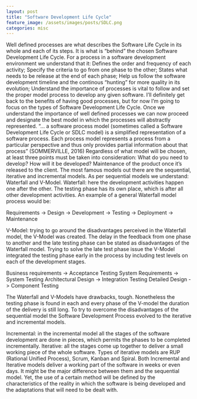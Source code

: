 ```yaml
---
layout: post
title: "Software Development Life Cycle"
feature_image: /assets/images/posts/SDLC.png
categories: misc
---
```


Well defined processes are what describes the Software Life Cycle in its whole and each of its steps. It is what is “behind” the chosen Software Development Life Cycle. For a process in a software development environment we understand that it:
Defines the order and frequency of each activity; 
Specify the criteria to go from one phase to the other; 
States what needs to be release at the end of each phase; 
Help us follow the software development timeline and the continous “hunting” for more quality in its evolution; 
Understand the importance of processes is vital to follow and set the proper model process to develop any given software. I’ll definitely get back to the benefits of having good processes, but for now I’m going to focus on the types of Software Development Life Cycle. Once we understand the importance of well defined processes we can now proceed and designate the best model in which the processes will abstractly represented.
“… a software process model (sometimes called a Software Development Life Cycle or SDLC model) is a simplified representation of a software process. Each process model represents a process from a particular perspective and thus only provides partial information about that process” (SOMMERVILLE, 2016)
Regardless of what model will be chosen, at least three points must be taken into consideration: 
What do you need to develop?
How will it be developed?
Maintenance of the product once it’s released to the client. 
The most famous models out there are the sequential, iterative and incremental models. As per sequential models we understand: Waterfall and V-Model. 
Waterfall: here the development activities happen one after the other. The testing phase has its own place, which is after all other development activities. An example of a general Waterfall model process would be:

Requirements -> Design ->  Development -> Testing -> Deployment -> Maintenance 

V-Model: trying to go around the disadvantages perceived in the Waterfall model, the V-Model was created. The delay in the feedback from one phase to another and the late testing phase can be stated as disadvantages of the Waterfall model. Trying to solve the late test phase issue the V-Model integrated the testing phase early in the process by including test levels on each of the development stages. 

Business requirements ->  Acceptance Testing 
System Requirements -> System Testing
Architectural Design -> Integration Testing
Detailed Design -> Component Testing

The Waterfall and V-Models have drawbacks, tough. Nonetheless the testing phase is found in each and every phase of the V-model the duration of the delivery is still long. To try to overcome the disadvantages of the sequential model the Software Development Process evolved to the iterative and incremental models. 

Incremental: in the incremental model all the stages of the software development are done in pieces, which permits the phases to be completed incrementally.
Iterative: all the stages come up together to deliver a small working piece of the whole software. Types of iterative models are RUP (Rational Unified Process), Scrum, Kanban and Spiral.
Both Incremental and Iterative models deliver a working part of the software in weeks or even days. It might be the major difference between them and the sequential model.
Yet, the use of a certain method will be defined by the characteristics of the reality in which the software is being developed and the adaptations that will need to be dealt with. 
